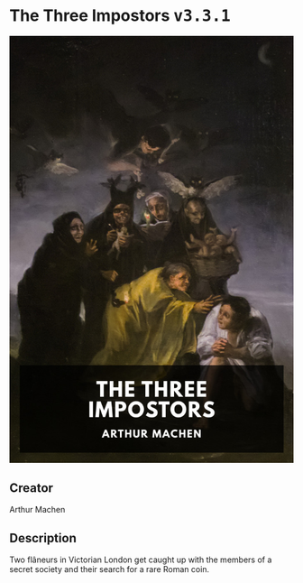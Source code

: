 
# The Three Impostors <kbd>v3.3.1</kbd>

<center>
  <img src="./cover-1024.jpg"/>
</center>

## Creator
Arthur Machen

## Description
Two flâneurs in Victorian London get caught up with the members of a secret society and their search for a rare Roman coin.
